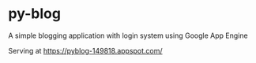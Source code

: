 # py-blog
A simple blogging application with login system using Google App Engine

Serving at https://pyblog-149818.appspot.com/
